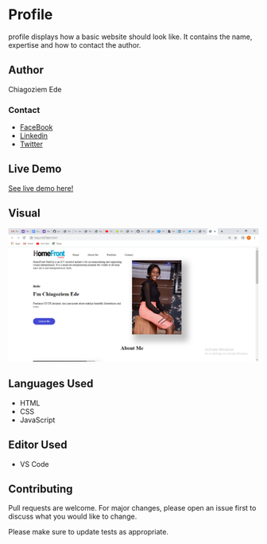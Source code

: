 # Profile
profile displays how a basic website should look like. It contains the name, expertise and how to contact the author.

## Author
Chiagoziem Ede

### Contact
* [FaceBook](https://web.facebook.com/chiagoziem.ede/)
* [Linkedin](https://www.linkedin.com/in/chiagoziem-ede-5152a4175/)
* [Twitter](https://twitter.com/elotachukwu)

## Live Demo
[See live demo here!](https://raw.githack.com/Elotachukwu/profile/main/index.html)

## Visual
![This is a screenshot of the work.](./access/images/screenshot.png "This is a screenshot of the work.")

## Languages Used
* HTML
* CSS
* JavaScript

## Editor Used
* VS Code

## Contributing
Pull requests are welcome. For major changes, please open an issue first to discuss what you would like to change.

Please make sure to update tests as appropriate.